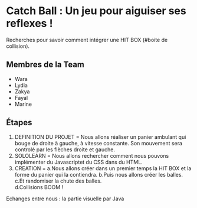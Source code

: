 # Catch Ball : Un jeu pour aiguiser ses reflexes !

Recherches pour savoir comment intégrer une HIT BOX (#boite de collision). 

## Membres de la Team

- Wara
- Lydia
- Zakya
- Fayal
- Marine


## Étapes

1. DEFINITION DU PROJET = 
Nous allons réaliser un panier ambulant qui bouge de droite à gauche, à vitesse constante. Son mouvement sera controlé par les flèches droite et gauche. 
2. SOLOLEARN = 
Nous allons rechercher comment nous pouvons implémenter du Javascriptet du CSS  dans du HTML. 
3. CREATION =
a.Nous allons créer dans un premier temps la HIT BOX et la forme du panier qui la contiendra.
b.Puis nous allons créer les balles. 
c.Et randomiser la chute des balles.  
d.Collisions BOOM !


Echanges entre nous : 
la partie visuelle par Java


